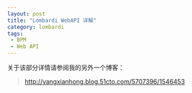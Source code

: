 ```yaml
---
layout: post
title: "Lombardi WebAPI 详解"
category: lombardi
tags: 
 - BPM
 - Web API
---
```

关于该部分详情请参阅我的另外一个博客：
> http://yangxianhong.blog.51cto.com/5707396/1546453


